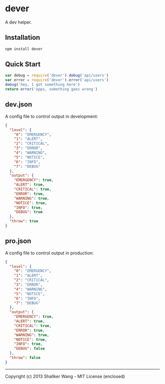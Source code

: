 dever
==========

A dev helper.


## Installation
```bash
npm install dever
```

## Quick Start
```javascript
var debug = require('dever').debug('api/users')
var error = require('dever').error('api/users')
debug('hey, I got something here')
return error('opps, something goes wrong')
```

## dev.json
A config file to control output in development:
```json
{
  "level": {
    "0": "EMERGENCY",
    "1": "ALERT",
    "2": "CRITICAL",
    "3": "ERROR",
    "4": "WARNING",
    "5": "NOTICE",
    "6": "INFO",
    "7": "DEBUG"
  },
  "output": {
    "EMERGENCY": true,
    "ALERT": true,
    "CRITICAL": true,
    "ERROR": true,
    "WARNING": true,
    "NOTICE": true,
    "INFO": true,
    "DEBUG": true 
  },
  "throw": true
}
```

## pro.json
A config file to control output in production:
```json
{
  "level": {
    "0": "EMERGENCY",
    "1": "ALERT",
    "2": "CRITICAL",
    "3": "ERROR",
    "4": "WARNING",
    "5": "NOTICE",
    "6": "INFO",
    "7": "DEBUG"
  },
  "output": {
    "EMERGENCY": true,
    "ALERT": true,
    "CRITICAL": true,
    "ERROR": true,
    "WARNING": true,
    "NOTICE": true,
    "INFO": true,
    "DEBUG": false 
  },
  "throw": false
}
```

---

Copyright (c) 2013 Shallker Wang - MIT License (enclosed)
